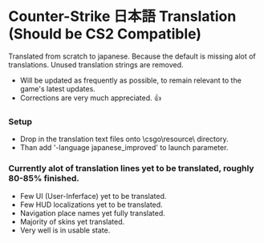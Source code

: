 # Counter-Strike 日本語 Translation (Should be CS2 Compatible)
Translated from scratch to japanese. Because the default is missing alot of translations.
Unused translation strings are removed.
   - Will be updated as frequently as possible, to remain relevant to the game's latest updates.
   - Corrections are very much appreciated. 👍

### Setup
   - Drop in the translation text files onto \csgo\resource\ directory.
   - Than add '-language japanese_improved' to launch parameter.

### Currently alot of translation lines yet to be translated, roughly 80-85% finished.
   - Few UI (User-Inferface) yet to be translated.
   - Few HUD localizations yet to be translated.
   - Navigation place names yet fully translated.
   - Majority of skins yet translated.
   - Very well is in usable state.
